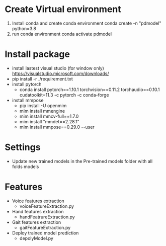 # Create Virtual environment
1. Install conda and create conda environment 
	conda create -n "pdmodel" python=3.8
2. run conda environment
	conda activate pdmodel

# Install package
- install lastest visual studio (for window only) https://visualstudio.microsoft.com/downloads/
- pip install -r ./requirement.txt
- install pytorch
	- conda install pytorch==1.10.1 torchvision==0.11.2 torchaudio==0.10.1 cudatoolkit=11.3 -c pytorch -c conda-forge
- install mmpose 
	- pip install -U openmim
	- mim install mmengine
	- mim install mmcv-full==1.7.0
	- mim install "mmdet==2.28.1"
	- mim install mmpose==0.29.0 --user

# Settings
- Update new trained models in the Pre-trained models folder with all folds models

# Features
- Voice features extraction
	- voiceFeatureExtraction.py
- Hand features extraction
	- handFeatrureExtraction.py
- Gait features extraction
	- gaitFeatureExtraction.py
- Deploy trained model prediction
	- depolyModel.py

